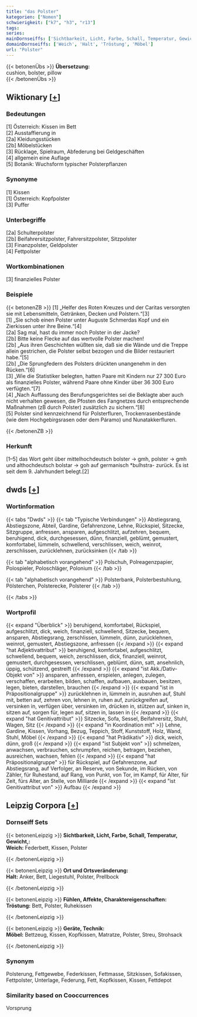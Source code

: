 ```yaml
---
title: "das Polster"
kategorien: ["Nomen"]
schwierigkeit: ["k7", "h3", "r13"]
tags:
series:
mainDornseiffs: ['Sichtbarkeit, Licht, Farbe, Schall, Temperatur, Gewicht,', 'Ort und Ortsveränderung', 'Fühlen, Affekte, Charaktereigenschaften', 'Geräte, Technik']
domainDornseiffs: ['Weich', 'Halt', 'Tröstung', 'Möbel']
url: "Polster"
---
```


{{< betonenÜbs >}}
**Übersetzung:**  
cushion, bolster, pillow  
{{< /betonenÜbs >}}

## Wiktionary [[+](https://de.wiktionary.org/wiki/Polster)]

### Bedeutungen
[1] Österreich: Kissen im Bett  
[2] Ausstaffierung in  
[2a] Kleidungsstücken  
[2b] Möbelstücken  
[3] Rücklage, Spielraum, Abfederung bei Geldgeschäften  
[4] allgemein eine Auflage  
[5] Botanik: Wuchsform typischer Polsterpflanzen  

### Synonyme
[1] Kissen  
[1] Österreich: Kopfpolster  
[3] Puffer  

### Unterbegriffe
[2a] Schulterpolster  
[2b] Beifahrersitzpolster, Fahrersitzpolster, Sitzpolster  
[3] Finanzpolster, Geldpolster  
[4] Fettpolster  

### Wortkombinationen
[3] finanzielles Polster  

### Beispiele
{{< betonenZB >}}
[1] „Helfer des Roten Kreuzes und der Caritas versorgten sie mit Lebensmitteln, Getränken, Decken und Polstern.“[3]  
[1] „Sie schob einen Polster unter Auguste Schmerdas Kopf und ein Zierkissen unter ihre Beine.“[4]  
[2a] Sag mal, hast du immer noch Polster in der Jacke?  
[2b] Bitte keine Flecke auf das wertvolle Polster machen!  
[2b] „Aus ihren Geschichten wüßten sie, daß sie die Wände und die Treppe allein gestrichen, die Polster selbst bezogen und die Bilder restauriert habe.“[5]  
[2b] „Die Sprungfedern des Polsters drückten unangenehm in den Rücken.“[6]  
[3] „Wie die Statistiker belegten, hatten Paare mit Kindern nur 27 300 Euro als finanzielles Polster, während Paare ohne Kinder über 36 300 Euro verfügten.“[7]  
[4] „Nach Auffassung des Berufungsgerichtes sei die Beklagte aber auch nicht verhalten gewesen, die Pfosten des Fangnetzes durch entsprechende Maßnahmen (zB durch Polster) zusätzlich zu sichern.“[8]  
[5] Polster sind kennzeichnend für Polsterfluren, Trockenrasenbestände (wie dem Hochgebirgsrasen oder dem Páramo) und Nunatakkerfluren.  

{{< /betonenZB >}}
### Herkunft
[1–5] das Wort geht über mittelhochdeutsch bolster → gmh, polster → gmh und althochdeutsch bolstar → goh auf germanisch *bulhstra- zurück. Es ist seit dem 9. Jahrhundert belegt.[2]  



## dwds [[+](https://www.dwds.de/wb/Polster)]

### Wortinformation
{{< tabs "Dwds" >}}
{{< tab "Typische Verbindungen" >}}
Abstiegsrang, Abstiegszone, Abteil, Gardine, Gefahrenzone, Lehne, Rückspiel, Sitzecke, Sitzgruppe, anfressen, ansparen, aufgeschlitzt, aufzehren, bequem, beruhigend, dick, durchgesessen, dünn, finanziell, geblümt, gemustert, komfortabel, lümmeln, schwellend, verschlissen, weich, weinrot, zerschlissen, zurücklehnen, zurücksinken
{{< /tab >}}

{{< tab "alphabetisch vorangehend" >}}
Polschuh, Polreagenzpapier, Polospieler, Poloschläger, Polonium
{{< /tab >}}

{{< tab "alphabetisch vorangehend" >}}
Polsterbank, Polsterbestuhlung, Pölsterchen, Polsterecke, Polsterer
{{< /tab >}}

{{< /tabs >}}

### Wortprofil
{{< expand "Überblick" >}} beruhigend, komfortabel, Rückspiel, aufgeschlitzt, dick, weich, finanziell, schwellend, Sitzecke, bequem, ansparen, Abstiegsrang, zerschlissen, lümmeln, dünn, zurücklehnen, weinrot, gemustert, Abstiegszone, anfressen {{< /expand >}}
{{< expand "hat Adjektivattribut" >}} beruhigend, komfortabel, aufgeschlitzt, schwellend, bequem, weich, zerschlissen, dick, finanziell, weinrot, gemustert, durchgesessen, verschlissen, geblümt, dünn, satt, ansehnlich, üppig, schützend, gestreift {{< /expand >}}
{{< expand "ist Akk./Dativ-Objekt von" >}} ansparen, anfressen, erspielen, anlegen, zulegen, verschaffen, erarbeiten, bilden, schaffen, aufbauen, ausbauen, besitzen, legen, bieten, darstellen, brauchen {{< /expand >}}
{{< expand "ist in Präpositionalgruppe" >}} zurücklehnen in, lümmeln in, ausruhen auf, Stuhl mit, betten auf, zehren von, lehnen in, ruhen auf, zurückgreifen auf, versinken in, verfügen über, versinken im, drücken in, stützen auf, sinken in, sitzen auf, sorgen für, legen auf, sitzen in, lassen in {{< /expand >}}
{{< expand "hat Genitivattribut" >}} Sitzecke, Sofa, Sessel, Beifahrersitz, Stuhl, Wagen, Sitz {{< /expand >}}
{{< expand "in Koordination mit" >}} Lehne, Gardine, Kissen, Vorhang, Bezug, Teppich, Stoff, Kunststoff, Holz, Wand, Stuhl, Möbel {{< /expand >}}
{{< expand "hat Prädikativ" >}} dick, weich, dünn, groß {{< /expand >}}
{{< expand "ist Subjekt von" >}} schmelzen, anwachsen, verbrauchen, schrumpfen, reichen, betragen, beziehen, ausreichen, wachsen, fehlen {{< /expand >}}
{{< expand "hat Präpositionalgruppe" >}} für Rückspiel, auf Gefahrenzone, auf Abstiegsrang, auf Verfolger, an Reserve, von Sekunde, im Rücken, von Zähler, für Ruhestand, auf Rang, von Punkt, von Tor, im Kampf, für Alter, für Zeit, fürs Alter, an Stelle, von Milliarde {{< /expand >}}
{{< expand "ist Genitivattribut von" >}} Aufbau {{< /expand >}}

## Leipzig Corpora [[+](https://corpora.uni-leipzig.de/en/res?word=Polster&corpusId=deu_newscrawl-public_2018)]

### Dornseiff Sets
{{< betonenLeipzig >}}
**Sichtbarkeit, Licht, Farbe, Schall, Temperatur, Gewicht,:**  
**Weich:** Federbett, Kissen, Polster  

{{< /betonenLeipzig >}}


{{< betonenLeipzig >}}
**Ort und Ortsveränderung:**  
**Halt:** Anker, Bett, Liegestuhl, Polster, Prellbock  

{{< /betonenLeipzig >}}


{{< betonenLeipzig >}}
**Fühlen, Affekte, Charaktereigenschaften:**  
**Tröstung:** Bett, Polster, Ruhekissen  

{{< /betonenLeipzig >}}


{{< betonenLeipzig >}}
**Geräte, Technik:**  
**Möbel:** Bettzeug, Kissen, Kopfkissen, Matratze, Polster, Streu, Strohsack  

{{< /betonenLeipzig >}}

### Synonym
Polsterung, Fettgewebe, Federkissen, Fettmasse, Sitzkissen, Sofakissen, Fettpolster, Unterlage, Federung, Fett, Kopfkissen, Kissen, Fettdepot


### Similarity based on Cooccurrences
Vorsprung

